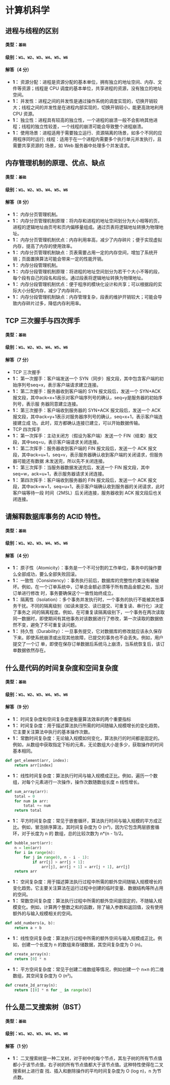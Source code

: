 # 计算机科学

## 进程与线程的区别

#### 类型：`基础`

#### 级别：`W1`、`W2`、`W3`、`W4`、`W5`、`W6`

#### 解答（4 分）

- **1：** 资源分配：进程是资源分配的基本单位，拥有独立的地址空间、内存、文件等资源；线程是 CPU 调度的基本单位，共享进程的资源，没有独立的地址空间。
- **1：** 并发性：进程之间的并发性是通过操作系统的调度实现的，切换开销较大；线程之间的并发性是在进程内部实现的，切换开销较小，能更高效地利用 CPU 资源。
- **1：** 独立性：进程具有较高的独立性，一个进程的崩溃一般不会影响其他进程；线程的独立性较差，一个线程的崩溃可能会导致整个进程崩溃。
- **1：** 使用场景：进程适用于需要独立运行、资源隔离的场景，如多个不同的应用程序同时运行; 线程：适用于在一个进程内需要多个执行单元并发执行，且需要共享资源的
场景，如 Web 服务器中处理多个并发请求。

## 内存管理机制的原理、优点、缺点

#### 类型：`基础`

#### 级别：`W1`、`W2`、`W3`、`W4`、`W5`、`W6`

#### 解答（8 分）

- **1：** 内存分页管理机制。
- **1：** 内存分页管理机制原理：将内存和进程的地址空间划分为大小相等的页，进程的逻辑地址由页号和页内偏移量组成。通过页表将逻辑地址转换为物理地址。
- **1：** 内存分页管理机制优点：内存利用率高，减少了内存碎片；便于实现虚拟内存，提高了内存的使用效率。
- **1：** 内存分页管理机制缺点：页表需要占用一定的内存空间，增加了系统开销；页面置换算法可能会带来一定的性能开销。
- **1：** 内存分段管理机制。
- **1：** 内存分段管理机制原理：将进程的地址空间划分为若干个大小不等的段，每个段有自己的段名和段长。通过段表将逻辑地址转换为物理地址。
- **1：** 内存分段管理机制优点：便于程序的模块化设计和共享；可以根据段的实际大小分配内存，减少了内存碎片。
- **1：** 内存分段管理机制缺点：内存管理复杂，段表的维护开销较大；可能会导致内存碎片过多，降低内存利用率。

## TCP 三次握手与四次挥手

#### 类型：`基础`

#### 级别：`W1`、`W2`、`W3`、`W4`、`W5`、`W6`

#### 解答（7 分）

- TCP 三次握手
- **1：** 第一次握手：客户端发送一个 SYN（同步）报文段，其中包含客户端的初始序列号seq=x，表示客户端请求建立连接。
- **1：** 第二次握手：服务器收到客户端的 SYN 报文段后，发送一个 SYN+ACK 报文段，其中ack=x+1表示对客户端序列号的确认，seq=y是服务器的初始序列号，表示服
务器同意建立连接。
- **1：** 第三次握手：客户端收到服务器的 SYN+ACK 报文段后，发送一个 ACK 报文段，其中ack=y+1表示对服务器序列号的确认，seq=x+1，表示客户端连接建立成
功。此时，双方都确认连接已建立，可以开始数据传输。
- TCP 四次挥手
- **1：** 第一次挥手：主动关闭方（假设为客户端）发送一个 FIN（结束）报文段，其中seq=u，表示客户端请求关闭连接。
- **1：** 第二次挥手：服务器收到客户端的 FIN 报文段后，发送一个 ACK 报文段，其中ack=u+1，seq=v，表示服务器确认收到客户端的关闭请求，但服务器可能还有数据
未发送完，所以先不关闭连接。
- **1：** 第三次挥手：当服务器数据发送完后，发送一个 FIN 报文段，其中seq=w，ack=u+1，表示服务器请求关闭连接。
- **1：** 第四次挥手：客户端收到服务器的 FIN 报文段后，发送一个 ACK 报文段，其中ack=w+1，seq=u+1，表示客户端确认收到服务器的关闭请求，此时客户端等待一段
时间（2MSL）后关闭连接，服务器收到 ACK 报文段后也关闭连接。

## 请解释数据库事务的 ACID 特性。

#### 类型：`基础`

#### 级别：`W1`、`W2`、`W3`、`W4`、`W5`、`W6`

#### 解答（4 分）

- **1：** 原子性（Atomicity）：事务是一个不可分割的工作单位，事务中的操作要么全部成功，要么全部失败回滚。
- **1：** 一致性（Consistency）：事务执行前后，数据库的完整性约束没有被破坏。例如，在一个订单系统中，订单总金额必须等于所有商品金额之和，当对订单进行修改
时，事务要确保这个一致性始终成立。
- **1：** 隔离性（Isolation）：多个事务并发执行时，一个事务的执行不能被其他事务干扰。不同的隔离级别（如读未提交、读已提交、可重复读、串行化）决定了事务之
间的隔离程度。例如，在可重复读隔离级别下，一个事务在两次读取同一数据时，即使期间有其他事务对该数据进行了修改，第一次读取的数据依然不变，避免了不可重复读问题。
- **1：** 持久性（Durability）：一旦事务提交，它对数据库的修改就应该永久保存下来。即使系统崩溃或出现其他故障，已提交的事务也不会丢失。例如，用户提交了一个订
单，即使在保存订单数据后系统马上崩溃，当系统恢复后，该订单数据依然存在。

## 什么是代码的时间复杂度和空间复杂度

#### 类型：`基础`

#### 级别：`W1`、`W2`、`W3`、`W4`、`W5`、`W6`

#### 解答（9 分）

- **1：** 时间复杂度和空间复杂度是衡量算法效率的两个重要指标
- **1：** 时间复杂度：用于描述算法执行所需的时间随输入规模增长的变化趋势。它主要关注算法中执行的基本操作次数。
- **1：** 常数时间复杂度：无论输入规模如何变化，算法执行的时间都是固定的。例如，从数组中获取指定下标的元素，无论数组大小是多少，获取操作的时间基本相同。

```python
def get_element(arr, index):
    return arr[index]
```

- **1：** 线性时间复杂度：算法执行时间与输入规模成正比。例如，遍历一个数组，对每个元素进行一次操作，操作次数随数组长度 n 线性增长。

```python
def sum_array(arr):
    total = 0
    for num in arr:
        total += num
    return total
```

- **1：** 平方时间复杂度：常见于嵌套循环，算法执行时间与输入规模的平方成正比。例如，冒泡排序算法，其时间复杂度为 O (n²)，因为它包含两层嵌套循环，对于长度为 n 的
数组，总的比较次数为 n*(n - 1)/2。

```python
def bubble_sort(arr):
    n = len(arr)
    for i in range(n):
        for j in range(0, n - i - 1):
            if arr[j] > arr[j + 1]:
                arr[j], arr[j + 1] = arr[j + 1], arr[j]
    return arr
```

- **1：** 空间复杂度：用于描述算法执行过程中所需的额外空间随输入规模增长的变化趋势。它主要关注算法在运行过程中创建的临时变量、数据结构等所占用的空间。
- **1：** 常数空间复杂度：算法执行过程中所需的额外空间是固定的，不随输入规模变化。例如，计算两个整数之和的函数，除了输入参数和返回值，没有使用额外的与输入规模相关的空间。

```python
def add_numbers(a, b):
    return a + b
```

- **1：** 线性空间复杂度：算法执行过程中所需的额外空间与输入规模成正比。例如，创建一个长度为 n 的数组来存储数据，其空间复杂度为 O (n)。

```python
def create_array(n):
    return [0] * n
```

- **1：** 平方空间复杂度：常见于创建二维数组等情况，例如创建一个 n×n 的二维数组，其空间复杂度为 O (n²)。

```python
def create_2d_array(n):
    return [[0] * n for _ in range(n)]
```

## 什么是二叉搜索树（BST）

#### 类型：`基础`

#### 级别：`W1`、`W2`、`W3`、`W4`、`W5`、`W6`

#### 解答（1 分）

- **1：** 二叉搜索树是一种二叉树，对于树中的每个节点，其左子树的所有节点值都小于该节点值，右子树的所有节点值都大于该节点值。这种特性使得在二叉搜索树上进行查
找、插入和删除操作的平均时间复杂度为 O (log n)，n 为节点数。